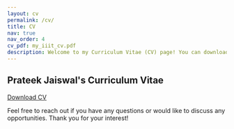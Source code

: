 ```yaml
---
layout: cv
permalink: /cv/
title: CV
nav: true
nav_order: 4
cv_pdf: my_iiit_cv.pdf
description: Welcome to my Curriculum Vitae (CV) page! You can download my CV from <a href=https://pjswall.github.io/assets/pdf/my_iiit_cv.pdf><span style="color:purple;">here</span></a>. 
---
```


## Prateek Jaiswal's Curriculum Vitae

[Download CV](my_iiit_cv.pdf)

Feel free to reach out if you have any questions or would like to discuss any opportunities. Thank you for your interest!
